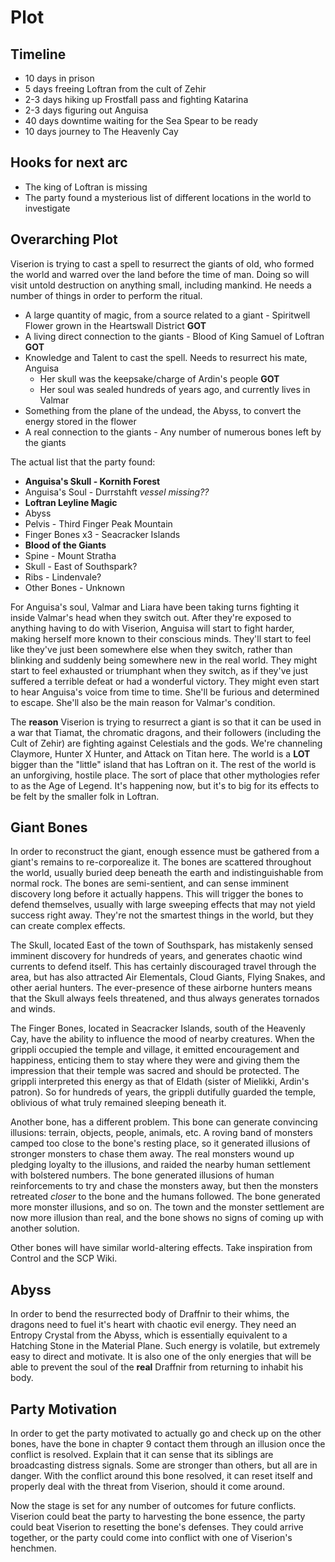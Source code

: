 # Plot

## Timeline
- 10 days in prison
- 5 days freeing Loftran from the cult of Zehir
- 2-3 days hiking up Frostfall pass and fighting Katarina
- 2-3 days figuring out Anguisa
- 40 days downtime waiting for the Sea Spear to be ready
- 10 days journey to The Heavenly Cay

## Hooks for next arc
- The king of Loftran is missing
- The party found a mysterious list of different locations in the world to investigate

## Overarching Plot
Viserion is trying to cast a spell to resurrect the giants of old, who formed the world and warred over the land before the time of man. Doing so will visit untold destruction on anything small, including mankind. He needs a number of things in order to perform the ritual.
- A large quantity of magic, from a source related to a giant - Spiritwell Flower grown in the Heartswall District **GOT**
- A living direct connection to the giants - Blood of King Samuel of Loftran **GOT**
- Knowledge and Talent to cast the spell. Needs to resurrect his mate, Anguisa
    - Her skull was the keepsake/charge of Ardin's people **GOT**
    - Her soul was sealed hundreds of years ago, and currently lives in Valmar
- Something from the plane of the undead, the Abyss, to convert the energy stored in the flower
- A real connection to the giants - Any number of numerous bones left by the giants

The actual list that the party found:
- **Anguisa's Skull - Kornith Forest**
- Anguisa's Soul - Durrstahft *vessel missing??*
- **Loftran Leyline Magic**
- Abyss
- Pelvis - Third Finger Peak Mountain
- Finger Bones x3 - Seacracker Islands
- **Blood of the Giants**
- Spine - Mount Stratha
- Skull - East of Southspark?
- Ribs - Lindenvale?
- Other Bones - Unknown

For Anguisa's soul, Valmar and Liara have been taking turns fighting it inside Valmar's head when they switch out. After they're exposed to anything having to do with Viserion, Anguisa will start to fight harder, making herself more known to their conscious minds. They'll start to feel like they've just been somewhere else when they switch, rather than blinking and suddenly being somewhere new in the real world. They might start to feel exhausted or triumphant when they switch, as if they've just suffered a terrible defeat or had a wonderful victory. They might even start to hear Anguisa's voice from time to time. She'll be furious and determined to escape. She'll also be the main reason for Valmar's condition.

The **reason** Viserion is trying to resurrect a giant is so that it can be used in a war that Tiamat, the chromatic dragons, and their followers (including the Cult of Zehir) are fighting against Celestials and the gods. We're channeling Claymore, Hunter X Hunter, and Attack on Titan here. The world is a **LOT** bigger than the "little" island that has Loftran on it. The rest of the world is an unforgiving, hostile place. The sort of place that other mythologies refer to as the Age of Legend. It's happening now, but it's to big for its effects to be felt by the smaller folk in Loftran.

## Giant Bones
In order to reconstruct the giant, enough essence must be gathered from a giant's remains to re-corporealize it. The bones are scattered throughout the world, usually buried deep beneath the earth and indistinguishable from normal rock. The bones are semi-sentient, and can sense imminent discovery long before it actually happens. This will trigger the bones to defend themselves, usually with large sweeping effects that may not yield success right away. They're not the smartest things in the world, but they can create complex effects.

The Skull, located East of the town of Southspark, has mistakenly sensed imminent discovery for hundreds of years, and generates chaotic wind currents to defend itself. This has certainly discouraged travel through the area, but has also attracted Air Elementals, Cloud Giants, Flying Snakes, and other aerial hunters. The ever-presence of these airborne hunters means that the Skull always feels threatened, and thus always generates tornados and winds.

The Finger Bones, located in Seacracker Islands, south of the Heavenly Cay, have the ability to influence the mood of nearby creatures. When the grippli occupied the temple and village, it emitted encouragement and happiness, enticing them to stay where they were and giving them the impression that their temple was sacred and should be protected. The grippli interpreted this energy as that of Eldath (sister of Mielikki, Ardin's patron). So for hundreds of years, the grippli dutifully guarded the temple, oblivious of what truly remained sleeping beneath it.

Another bone, has a different problem. This bone can generate convincing illusions: terrain, objects, people, animals, etc. A roving band of monsters camped too close to the bone's resting place, so it generated illusions of stronger monsters to chase them away. The real monsters wound up pledging loyalty to the illusions, and raided the nearby human settlement with bolstered numbers. The bone generated illusions of human reinforcements to try and chase the monsters away, but then the monsters retreated *closer* to the bone and the humans followed. The bone generated more monster illusions, and so on. The town and the monster settlement are now more illusion than real, and the bone shows no signs of coming up with another solution.

Other bones will have similar world-altering effects. Take inspiration from Control and the SCP Wiki.

## Abyss
In order to bend the resurrected body of Draffnir to their whims, the dragons need to fuel it's heart with chaotic evil energy. They need an Entropy Crystal from the Abyss, which is essentially equivalent to a Hatching Stone in the Material Plane. Such energy is volatile, but extremely easy to direct and motivate. It is also one of the only energies that will be able to prevent the soul of the **real** Draffnir from returning to inhabit his body.

## Party Motivation
In order to get the party motivated to actually go and check up on the other bones, have the bone in chapter 9 contact them through an illusion once the conflict is resolved. Explain that it can sense that its siblings are broadcasting distress signals. Some are stronger than others, but all are in danger. With the conflict around this bone resolved, it can reset itself and properly deal with the threat from Viserion, should it come around.

Now the stage is set for any number of outcomes for future conflicts. Viserion could beat the party to harvesting the bone essence, the party could beat Viserion to resetting the bone's defenses. They could arrive together, or the party could come into conflict with one of Viserion's henchmen.
